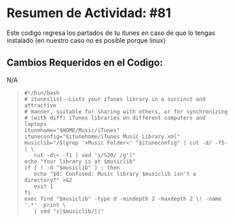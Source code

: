 # Resumen de Actividad: #81
Este codigo regresa los partados de tu itunes en caso de que lo tengas instalado (en nuestro caso no es posible porque linux)

## Cambios Requeridos en el Codigo:
N/A

>```shell
>#!/bin/bash
># ituneslist--Lists your iTunes library in a succinct and attractive
># manner, suitable for sharing with others, or for synchronizing
># (with diff) iTunes libraries on different computers and laptops
>itunehome="$HOME/Music/iTunes"
>ituneconfig="$itunehome/iTunes Music Library.xml"
>musiclib="/$(grep '>Music Folder<' "$ituneconfig" | cut -d/ -f5- | \
>    cut -d\< -f1 | sed 's/%20/ /g')"
>echo "Your library is at $musiclib"
>if [ ! -d "$musiclib" ] ; then
>    echo "$0: Confused: Music library $musiclib isn't a directory?" >&2
>    exit 1
>fi
>exec find "$musiclib" -type d -mindepth 2 -maxdepth 2 \! -name '.*' -print \
>    | sed "s|$musiclib/||"
>```